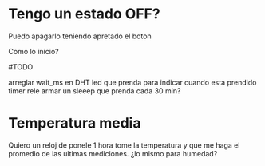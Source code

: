 # Tengo un estado OFF?

Puedo apagarlo teniendo apretado el boton

Como lo inicio?

#TODO

arreglar wait_ms en DHT 
led que prenda para indicar cuando esta prendido
timer 
rele
armar un sleeep que prenda cada 30 min?



# Temperatura media

Quiero un reloj de ponele 1 hora tome la temperatura y que me haga el promedio de las ultimas mediciones.
¿lo mismo para humedad?

